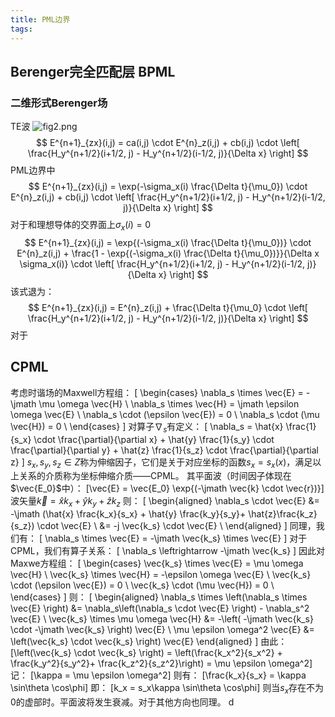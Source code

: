 ```yaml
---
title: PML边界
tags:
---
```


## Berenger完全匹配层 BPML

### 二维形式Berenger场

TE波
![fig2.png](https://s2.loli.net/2022/03/13/EraO76P4TWQIvx5.png)
$$
E^{n+1}_{zx}(i,j) = ca(i,j) \cdot E^{n}_z(i,j)  + cb(i,j)  \cdot \left[ \frac{H_y^{n+1/2}(i+1/2, j) - H_y^{n+1/2}(i-1/2, j)}{\Delta x} \right]
$$
PML边界中
$$
E^{n+1}_{zx}(i,j) = \exp(-\sigma_x(i) \frac{\Delta t}{\mu_0}) \cdot E^{n}_z(i,j)  + cb(i,j)  \cdot \left[ \frac{H_y^{n+1/2}(i+1/2, j) - H_y^{n+1/2}(i-1/2, j)}{\Delta x} \right]
$$
对于和理想导体的交界面上$\sigma_x(i) = 0$
$$
E^{n+1}_{zx}(i,j) = \exp{(-\sigma_x(i) \frac{\Delta t}{\mu_0})} \cdot E^{n}_z(i,j)  + \frac{1 - \exp{(-\sigma_x(i) \frac{\Delta t}{\mu_0})}}{\Delta x \sigma_x(i)}  \cdot \left[ \frac{H_y^{n+1/2}(i+1/2, j) - H_y^{n+1/2}(i-1/2, j)}{\Delta x} \right]
$$
该式退为：
$$
E^{n+1}_{zx}(i,j) = E^{n}_z(i,j)  + \frac{\Delta t}{\mu_0}  \cdot \left[ \frac{H_y^{n+1/2}(i+1/2, j) - H_y^{n+1/2}(i-1/2, j)}{\Delta x} \right]
$$
对于

## CPML

考虑时谐场的Maxwell方程组：
\[
    \begin{cases}
        \nabla_s \times \vec{E} = -\jmath \mu \omega \vec{H} \\
        \nabla_s \times \vec{H} = \jmath \epsilon \omega \vec{E} \\
        \nabla_s \cdot (\epsilon \vec{E}) = 0 \\
        \nabla_s \cdot (\mu \vec{H}) = 0 \\
    \end{cases}
\]
对算子$\nabla_s$有定义：
\[
    \nabla_s = \hat{x} \frac{1}{s_x} \cdot \frac{\partial}{\partial x} + \hat{y} \frac{1}{s_y} \cdot \frac{\partial}{\partial y} + \hat{z} \frac{1}{s_z} \cdot \frac{\partial}{\partial z}
\]
$s_x,s_y,s_z \in Z$称为伸缩因子，它们是关于对应坐标的函数$s_x = s_x(x)$，满足以上关系的介质称为坐标伸缩介质——CPML。
其平面波（时间因子体现在$\vec{E_0}$中）：
\[\vec{E} = \vec{E_0} \exp{(-\jmath \vec{k} \cdot \vec{r})}\]
波矢量$\vec{k} = \hat{x} k_x + \hat{y} k_y + \hat{z} k_z$
则：
\[
    \begin{aligned}
        \nabla_s \cdot \vec{E} &= -\jmath (\hat{x} \frac{k_x}{s_x} + \hat{y} \frac{k_y}{s_y}+ \hat{z}\frac{k_z}{s_z}) \cdot \vec{E} \\
        &= -j \vec{k_s} \cdot \vec{E} \\
    \end{aligned}
\]
同理，我们有：
\[
    \nabla_s \times \vec{E} = -\jmath \vec{k_s} \times \vec{E}
\]
对于CPML，我们有算子关系：
\[
    \nabla_s \leftrightarrow -\jmath \vec{k_s}
\]
因此对Maxwe方程组：
\[
    \begin{cases}
        \vec{k_s} \times \vec{E} = \mu \omega \vec{H} \\
        \vec{k_s} \times \vec{H} = -\epsilon \omega \vec{E} \\
        \vec{k_s} \cdot (\epsilon \vec{E}) = 0 \\
        \vec{k_s} \cdot (\mu \vec{H}) = 0 \\
    \end{cases}
\]
则：
\[
    \begin{aligned}
        \nabla_s \times \left(\nabla_s \times \vec{E} \right) &= \nabla_s\left(\nabla_s \cdot \vec{E} \right) - \nabla_s^2 \vec{E} \\
        \vec{k_s} \times \mu \omega \vec{H} &= -\left( -\jmath \vec{k_s} \cdot -\jmath \vec{k_s} \right) \vec{E} \\
        \mu \epsilon \omega^2 \vec{E} &= \left(\vec{k_s} \cdot \vec{k_s} \right) \vec{E}
    \end{aligned}
\]
由此：
\[\left(\vec{k_s} \cdot \vec{k_s} \right) = \left(\frac{k_x^2}{s_x^2} + \frac{k_y^2}{s_y^2}+ \frac{k_z^2}{s_z^2}\right) = \mu \epsilon \omega^2\]
记：
\[\kappa = \mu \epsilon \omega^2\]
则有：
\[\frac{k_x}{s_x} = \kappa \sin\theta \cos\phi\]
即：
\[k_x = s_x\kappa \sin\theta \cos\phi\]
则当$s_x$存在不为0的虚部时。平面波将发生衰减。对于其他方向也同理。
d
